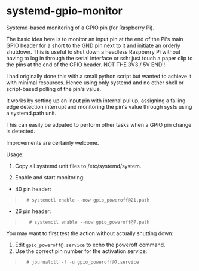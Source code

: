 # systemd-gpio-monitor
Systemd-based monitoring of a GPIO pin (for Raspberry Pi).

The basic idea here is to monitor an input pin at the end of the Pi's main GPIO header for a short to the GND pin next to it and initiate an orderly shutdown. This is useful to shut down a headless Raspberry Pi without having to log in through the serial interface or ssh: just touch a paper clip to the pins at the end of the GPIO header. NOT THE 3V3 / 5V END!!

I had originally done this with a small python script but wanted to achieve it with minimal resources. Hence using only systemd and no other shell or script-based polling of the pin's value.

It works by setting up an input pin with internal pullup, assigning a falling edge detection interrupt and monitoring the pin's value through sysfs using a systemd.path unit.

This can easily be adpated to perform other tasks when a GPIO pin change is detected.

Improvements are certainly welcome.

Usage:

1. Copy all systemd unit files to /etc/systemd/system.

2. Enable and start monitoring:<br>
* 40 pin header:
>       # systemctl enable --now gpio_poweroff@21.path

* 26 pin header:
>        # systemctl enable --now gpio_poweroff@7.path

You may want to first test the action without actually shutting down:

1. Edit <code>gpio_poweroff@.service</code> to echo the poweroff command.
2. Use the correct pin number for the activation service:
>       # journalctl -f -u gpio_poweroff@7.service